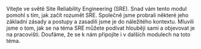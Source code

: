 Vítejte ve světě Site Reliability Engineering (SRE). Snad vám tento modul pomohl s tím, jak začít rozumět SRE. Společně jsme probrali některé jeho základní zásady a postupy a zasadili jsme je do náležitého kontextu. Mluvili jsme o tom, jak se na téma SRE můžete podívat hlouběji sami a objevovat je na pracovišti. Doufáme, že se k nám připojíte i v dalších modulech na toto téma.
